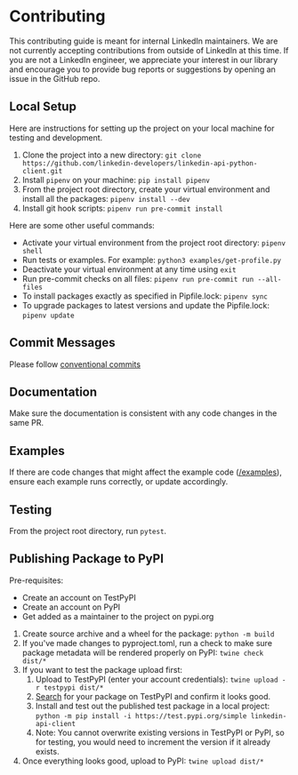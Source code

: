 # Contributing

This contributing guide is meant for internal LinkedIn maintainers. We are not currently accepting contributions from outside of LinkedIn at this time. If you are not a LinkedIn engineer, we appreciate your interest in our library and encourage you to provide bug reports or suggestions by opening an issue in the GitHub repo.

## Local Setup

Here are instructions for setting up the project on your local machine for testing and development.

1. Clone the project into a new directory: `git clone https://github.com/linkedin-developers/linkedin-api-python-client.git`
2. Install `pipenv` on your machine: `pip install pipenv`
3. From the project root directory, create your virtual environment and install all the packages: `pipenv install --dev`
4. Install git hook scripts: `pipenv run pre-commit install`

Here are some other useful commands:
- Activate your virtual environment from the project root directory: `pipenv shell`
- Run tests or examples. For example: `python3 examples/get-profile.py`
- Deactivate your virtual environment at any time using `exit`
- Run pre-commit checks on all files: `pipenv run pre-commit run --all-files`
- To install packages exactly as specified in Pipfile.lock: `pipenv sync`
- To upgrade packages to latest versions and update the Pipfile.lock: `pipenv update`

## Commit Messages

Please follow [conventional commits](https://www.conventionalcommits.org/en/v1.0.0/)

## Documentation

Make sure the documentation is consistent with any code changes in the same PR.

## Examples

If there are code changes that might affect the example code ([/examples](examples/)), ensure each example runs correctly, or update accordingly.

## Testing

From the project root directory, run `pytest`.

## Publishing Package to PyPI

Pre-requisites:
- Create an account on TestPyPI
- Create an account on PyPI
- Get added as a maintainer to the project on pypi.org

1. Create source archive and a wheel for the package: `python -m build`
2. If you've made changes to pyproject.toml, run a check to make sure package metadata will be rendered properly on PyPI: `twine check dist/*`
3. If you want to test the package upload first:
   1. Upload to TestPyPI (enter your account credentials): `twine upload -r testpypi dist/*`
   2. [Search](https://test.pypi.org/search/) for your package on TestPyPI and confirm it looks good.
   3. Install and test out the published test package in a local project: `python -m pip install -i https://test.pypi.org/simple linkedin-api-client`
   4. Note: You cannot overwrite existing versions in TestPyPI or PyPI, so for testing, you would need to increment the version if it already exists.
4. Once everything looks good, upload to PyPI: `twine upload dist/*`
